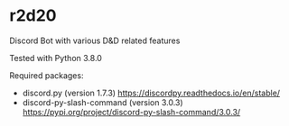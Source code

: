 # r2d20
Discord Bot with various D&amp;D related features

Tested with Python 3.8.0

Required packages:
 * discord.py (version 1.7.3)               https://discordpy.readthedocs.io/en/stable/
 * discord-py-slash-command (version 3.0.3) https://pypi.org/project/discord-py-slash-command/3.0.3/
